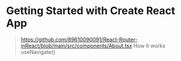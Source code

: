 # Getting Started with Create React App

> https://github.com/89610090091/React-Router-inReact/blob/main/src/components/About.tsx
> How it works useNavigate()

